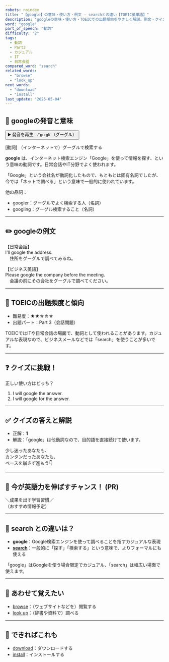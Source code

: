 ```yaml
---
robots: noindex
title: "【google】の意味・使い方・例文 ― searchとの違い【TOEIC英単語】"
description: "googleの意味・使い方・TOEICでの出題傾向をやさしく解説。例文・クイズ付きでsearchとの違いもわかりやすく学べます。"
word: "google"
part_of_speech: "動詞"
difficulty: "2"
tags:
  - 動詞
  - Part3
  - カジュアル
  - IT
  - 日常会話
compared_word: "search"
related_words:
  - "browse"
  - "look_up"
next_words:
  - "download"
  - "install"
last_update: "2025-05-04"
---
```


## 🔰 googleの発音と意味

<button class="play-audio" onclick="playTTS('google')">
  <span class="play-audio-main">
    ▶️ 発音を再生　/ˈɡuːɡl/
  </span>
  <span class="play-audio-sub">
    （グーグル）
  </span>
</button>

[動詞] （インターネットで）グーグルで検索する

**google** は、インターネット検索エンジン「Google」を使って情報を探す、という意味の動詞です。日常会話やIT分野でよく使われます。

「Google」という会社名が動詞化したもので、もともとは固有名詞でしたが、今では「ネットで調べる」という意味で一般的に使われています。

他の品詞：  
- googler：グーグルでよく検索する人（名詞）
- googling：グーグル検索すること（名詞）

---

## ✏️ googleの例文

【日常会話】  
I'll google the address.  
　住所をグーグルで調べてみるね。

【ビジネス英語】  
Please google the company before the meeting.  
　会議の前にその会社をグーグルで調べてください。

---

## 🎯 TOEICの出題頻度と傾向

- 難易度：★★☆☆☆
- 出題パート：Part 3（会話問題）

TOEICではITや日常会話の場面で、動詞として使われることがあります。カジュアルな表現なので、ビジネスメールなどでは「search」を使うことが多いです。

---

## ❓ クイズに挑戦！

正しい使い方はどっち？

1. I will google the answer.  
2. I will google for the answer.

---

## ✅ クイズの答えと解説

- 正解：**1**
- 解説：「google」は他動詞なので、目的語を直接続けて使います。

少し迷ったあなたも、  
カンタンだったあなたも、  
ペースを崩さず進もう👇️

---

## 🚀 今が英語力を伸ばすチャンス！ (PR)

<div class="info-center">
＼成果を出す学習習慣／<br>  
（おすすめ情報予定）
</div>

---

## 🤔  search との違いは？

- **google**：Google検索エンジンを使って調べることを指すカジュアルな表現
- **[search](/word/search)**：一般的に「探す」「検索する」という意味で、よりフォーマルにも使える

「google」はGoogleを使う場合限定でカジュアル、「search」は幅広い場面で使えます。

---

## 🧩 あわせて覚えたい

- [browse](/word/browse)：（ウェブサイトなどを）閲覧する
- [look up](/word/look_up)：（辞書や資料で）調べる

---

## 📖 できればこれも

- [download](/word/download)：ダウンロードする
- [install](/word/install)：インストールする

<!-- cvid: aid18_bid26 -->
